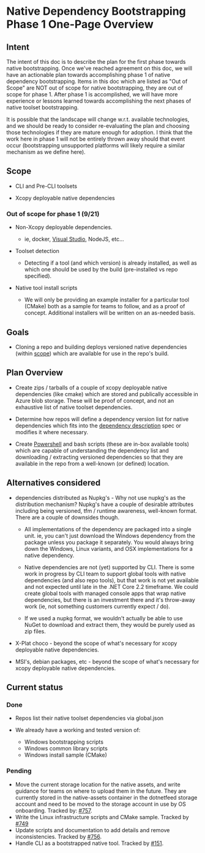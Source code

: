 # Native Dependency Bootstrapping Phase 1 One-Page Overview

## Intent

The intent of this doc is to describe the plan for the first phase towards native bootstrapping.  Once we've reached agreement on this doc, we will have an actionable plan towards accomplishing phase 1 of native dependency bootstrapping.  Items in this doc which are listed as "Out of Scope" are NOT out of scope for native bootstrapping, they are out of scope for phase 1.  After phase 1 is accomplished, we will have more experience or lessons learned towards accomplishing the next phases of native toolset bootstrapping.

It is possible that the landscape will change w.r.t. available technologies, and we should be ready to consider re-evaluating the plan and choosing those technologies if they are mature enough for adoption.  I think that the work here in phase 1 will not be entirely thrown away should that event occur (bootstrapping unsupported platforms will likely require a similar mechanism as we define here).

## Scope

- CLI and Pre-CLI toolsets

- Xcopy deployable native dependencies

### Out of scope for phase 1 (9/21)

- Non-Xcopy deployable dependencies.

  - ie, docker, [Visual Studio](https://github.com/dotnet/arcade/issues/64), NodeJS, etc...

- Toolset detection

  - Detecting if a tool (and which version) is already installed, as well as which one should be used by the build (pre-installed vs repo specified).

- Native tool install scripts

  - We will only be providing an example installer for a particular tool (CMake) both as a sample for teams to follow, and as a proof of concept.
  Additional installers will be written on an as-needed basis.


## Goals

- Cloning a repo and building deploys versioned native dependencies (within [scope](#scope)) which are available for use in the repo's build.

## Plan Overview

- Create zips / tarballs of a couple of xcopy deployable native dependencies (like cmake) which are stored and publically accessible in Azure blob storage.  These will be proof of concept, and not an exhaustive list of native toolset dependencies.

- Determine how repos will define a dependency version list for native dependencies which fits into the [dependency description](https://github.com/dotnet/arcade/pull/120/files) spec or modifies it where necessary.

- Create [Powershell](https://docs.microsoft.com/en-us/powershell/scripting/setup/installing-windows-powershell?view=powershell-6) and bash scripts (these are in-box available tools) which are capable of understanding the dependency list and downloading / extracting versioned dependencies so that they are available in the repo from a well-known (or defined) location.

## Alternatives considered

- dependencies distributed as Nupkg's - Why not use nupkg's as the distribution mechanism?  Nupkg's have a couple of desirable attributes including being versioned, tfm / runtime awareness, well-known format.  There are a couple of downsides though.

  - All implementations of the dependency are packaged into a single unit.  ie, you can't just download the Windows dependency from the package unless you package it separately.  You would always bring down the Windows, Linux variants, and OSX implementations for a native dependency.

  - Native dependencies are not (yet) supported by CLI.  There is some work in progress by CLI team to support global tools with native dependencies (and also repo tools), but that work is not yet available and not expected until late in the .NET Core 2.2 timeframe.  We could create global tools with managed console apps that wrap native dependencies, but there is an investment there and it's throw-away work (ie, not something customers currently expect / do).

  - If we used a nupkg format, we wouldn't actually be able to use NuGet to download and extract them, they would be purely used as zip files.

- X-Plat choco - beyond the scope of what's necessary for xcopy deployable native dependencies.

- MSI's, debian packages, etc - beyond  the scope of what's necessary for xcopy deployable native dependencies.

## Current status

### Done

- Repos list their native toolset dependencies via global.json

- We already have a working and tested version of:
  - Windows bootstrapping scripts
  - Windows common library scripts
  - Windows install sample (CMake)

### Pending

- Move the current storage location for the native assets, and write guidance for teams on where to upload them in the future. 
They are currently stored in the native-assets container in the dotnetfeed storage account and need to be moved to the storage account in use by OS onboarding. Tracked by: [#757](https://github.com/dotnet/arcade/issues/757).
- Write the Linux infrastructure scripts and CMake sample. Tracked by [#749](https://github.com/dotnet/arcade/issues/749)
- Update scripts and documentation to add details and remove inconsistencies. Tracked by [#756](https://github.com/dotnet/arcade/issues/756).
- Handle CLI as a bootstrapped native tool. Tracked by [#151](https://github.com/dotnet/arcade/issues/151).